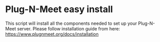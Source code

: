 # Plug-N-Meet easy install

This script will install all the components needed to set up your Plug-N-Meet server. Please follow installation guide from here: https://www.plugnmeet.org/docs/installation



